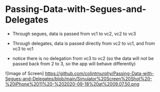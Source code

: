 # Passing-Data-with-Segues-and-Delegates
- Through segues, data is passed from vc1 to vc2, vc2 to vc3

- Through delegates, data is passed directly from vc2 to vc1, and from vc3 to vc1

- notice there is no delegation from vc3 to vc2 (so the data will not be passed back from 2 to 3, so the app will behave differently)

![Image of Screen]
https://github.com/colintmurphy/Passing-Data-with-Segues-and-Delegates/blob/main/Simulator%20Screen%20Shot%20-%20iPhone%2011%20-%202020-09-18%20at%2009.07.50.png
